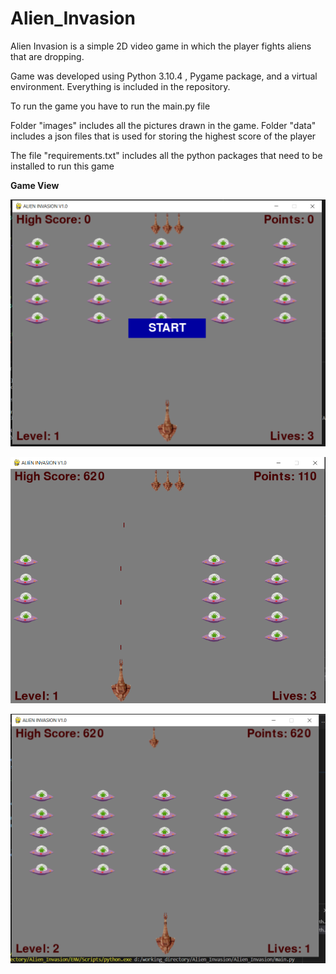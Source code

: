 # Alien_Invasion
Alien Invasion is a simple 2D video game in which the player fights aliens that 
are dropping.

Game was developed using Python 3.10.4 , Pygame package, and a virtual 
environment. Everything is included in the repository. 


To run the game you have to run the main.py file


Folder "images" includes all the pictures drawn in the game.
Folder "data" includes a json files that is used for storing the highest score 
of the player

The file "requirements.txt" includes all the python packages that need to be 
installed to run this game


**Game View**

![Screenshot](docs/img/main_screen.png)</br>


![Screenshot](docs/img/main_screen_2.png)</br>


![Screenshot](docs/img/main_screen_3.png)</br>
